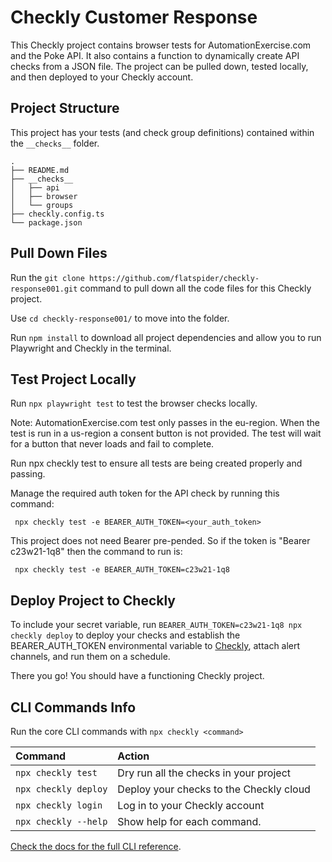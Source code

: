 # Checkly Customer Response

This Checkly project contains browser tests for AutomationExercise.com and the Poke API. It also contains a function to dynamically create API checks from a JSON file. The project can be pulled down, tested locally, and then deployed to your Checkly account.

## Project Structure

This project has your tests (and check group definitions) contained within the `__checks__` folder.

```
.
├── README.md
├── __checks__
│   ├── api
│   ├── browser
│   └── groups
├── checkly.config.ts
└── package.json
```

## Pull Down Files

Run the `git clone https://github.com/flatspider/checkly-response001.git` command to pull down all the code files for this Checkly project.

Use `cd checkly-response001/` to move into the folder.

Run `npm install` to download all project dependencies and allow you to run Playwright and Checkly in the terminal.

## Test Project Locally

Run `npx playwright test` to test the browser checks locally.

Note: AutomationExercise.com test only passes in the eu-region. When the test is run in a us-region a consent button is not provided. The test will wait for a button that never loads and fail to complete.

Run npx checkly test to ensure all tests are being created properly and passing.

Manage the required auth token for the API check by running this command:

```
 npx checkly test -e BEARER_AUTH_TOKEN=<your_auth_token>

```

This project does not need Bearer pre-pended. So if the token is "Bearer c23w21-1q8" then the command to run is:

```
 npx checkly test -e BEARER_AUTH_TOKEN=c23w21-1q8

```

## Deploy Project to Checkly

To include your secret variable, run
`BEARER_AUTH_TOKEN=c23w21-1q8 npx checkly deploy` to deploy your checks and establish the BEARER_AUTH_TOKEN environmental variable to [Checkly](https://www.app.checklyhq.com), attach alert channels, and run them on a schedule.

There you go! You should have a functioning Checkly project.

## CLI Commands Info

Run the core CLI commands with `npx checkly <command>`

| Command              | Action                                  |
| :------------------- | :-------------------------------------- |
| `npx checkly test`   | Dry run all the checks in your project  |
| `npx checkly deploy` | Deploy your checks to the Checkly cloud |
| `npx checkly login`  | Log in to your Checkly account          |
| `npx checkly --help` | Show help for each command.             |

[Check the docs for the full CLI reference](https://www.checklyhq.com/docs/cli/command-line-reference/).
